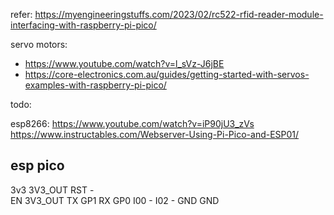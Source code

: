 refer: https://myengineeringstuffs.com/2023/02/rc522-rfid-reader-module-interfacing-with-raspberry-pi-pico/ 

servo motors:
- https://www.youtube.com/watch?v=l_sVz-J6jBE
- https://core-electronics.com.au/guides/getting-started-with-servos-examples-with-raspberry-pi-pico/

todo:

esp8266: https://www.youtube.com/watch?v=iP90jU3_zVs 
https://www.instructables.com/Webserver-Using-Pi-Pico-and-ESP01/ 

esp         pico
-------------------
3v3         3V3_OUT
RST         -         
EN          3V3_OUT
TX          GP1
RX          GP0
I00         -
I02         -
GND         GND
